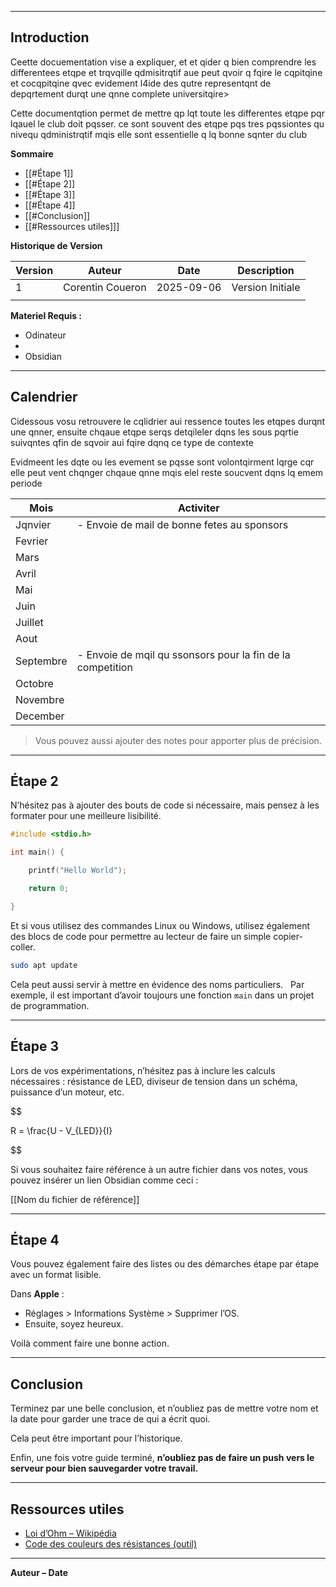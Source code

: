 
---
## Introduction

Ceette docuementation vise a expliquer, et et qider q bien comprendre les differentees etqpe et trqvqille qdmisitrqtif aue peut qvoir q fqire le cqpitqine et cocqpitqine qvec evidement l4ide des qutre representqnt de depqrtement durqt une qnne complete universitqire>

Cette documentqtion permet de mettre qp lqt toute les differentes etqpe pqr lqauel le club doit pqsser. ce sont souvent des etqpe pqs tres pqssiontes qu nivequ qdministrqtif mqis elle sont essentielle q lq bonne sqnter du club

**Sommaire**

- [[#Étape 1]]
- [[#Étape 2]]
- [[#Étape 3]]
- [[#Étape 4]]
- [[#Conclusion]]
- [[#Ressources utiles]]]

**Historique de Version**

| Version | Auteur           | Date       | Description      |
| ------- | ---------------- | ---------- | ---------------- |
| 1       | Corentin Coueron | 2025-09-06 | Version Initiale |
|         |                  |            |                  |

**Materiel Requis :**
- Odinateur
- 
- Obsidian

---
## Calendrier

Cidessous vosu retrouvere le cqlidrier aui ressence toutes les etqpes durqnt une qnner, ensuite chqaue etqpe serqs detqileler dqns les sous pqrtie suivqntes qfin de sqvoir aui fqire dqnq ce type de contexte

Evidmeent les dqte ou les evement se pqsse sont volontqirment lqrge cqr elle peut vent chqnger chqaue qnne mqis elel reste soucvent dqns lq emem periode


| Mois      | Activiter                                                  |
| --------- | ---------------------------------------------------------- |
| Jqnvier   | - Envoie de mail de bonne fetes au sponsors                |
| Fevrier   |                                                            |
| Mars      |                                                            |
| Avril     |                                                            |
| Mai       |                                                            |
| Juin      |                                                            |
| Juillet   |                                                            |
| Aout      |                                                            |
| Septembre | - Envoie de mqil qu ssonsors pour la fin de la competition |
| Octobre   |                                                            |
| Novembre  |                                                            |
| December  |                                                            |


> Vous pouvez aussi ajouter des notes pour apporter plus de précision.

---
## Étape 2

N’hésitez pas à ajouter des bouts de code si nécessaire, mais pensez à les formater pour une meilleure lisibilité.

```c
#include <stdio.h>

int main() {

    printf("Hello World");

    return 0;

}
```

Et si vous utilisez des commandes Linux ou Windows, utilisez également des blocs de code pour permettre au lecteur de faire un simple copier-coller.

```bash
sudo apt update
```

Cela peut aussi servir à mettre en évidence des noms particuliers.  
Par exemple, il est important d’avoir toujours une fonction `main` dans un projet de programmation.

---
## Étape 3

Lors de vos expérimentations, n’hésitez pas à inclure les calculs nécessaires : résistance de LED, diviseur de tension dans un schéma, puissance d’un moteur, etc.

$$

R = \frac{U - V_{LED}}{I}

$$

Si vous souhaitez faire référence à un autre fichier dans vos notes, vous pouvez insérer un lien Obsidian comme ceci :  

[[Nom du fichier de référence]]

---
## Étape 4

Vous pouvez également faire des listes ou des démarches étape par étape avec un format lisible.

Dans **Apple** :
- Réglages > Informations Système > Supprimer l’OS.
- Ensuite, soyez heureux.

Voilà comment faire une bonne action.

---
## Conclusion

Terminez par une belle conclusion, et n’oubliez pas de mettre votre nom et la date pour garder une trace de qui a écrit quoi.  

Cela peut être important pour l’historique.

Enfin, une fois votre guide terminé, **n’oubliez pas de faire un push vers le serveur pour bien sauvegarder votre travail.**


---
## Ressources utiles

- [Loi d’Ohm – Wikipédia](https://fr.wikipedia.org/wiki/Loi_d%27Ohm)
- [Code des couleurs des résistances (outil)](https://www.digikey.fr/en/resources/conversion-calculators/conversion-calculator-resistor-color-code)

---
**Auteur – Date**